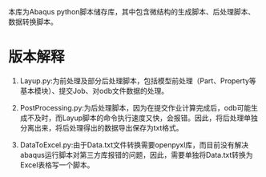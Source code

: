 本库为Abaqus python脚本储存库，其中包含微结构的生成脚本、后处理脚本、数据转换脚本。
# 版本解释
1. Layup.py:为前处理及部分后处理脚本，包括模型前处理（Part、Property等基本模块）、提交Job、对odb文件数据的处理。

2. PostProcessing.py:为后处理脚本，因为在提交作业计算完成后，odb可能生成不及时，而Layup脚本的命令执行速度又快，会报错。因此，将后处理单独分离出来，将后处理得出的数据导出保存为txt格式。

3. DataToExcel.py:由于Data.txt文件转换需要openpyxl库，而目前没有解决abaqus运行脚本对第三方库报错的问题，因此，需要单独将Data.txt转换为Excel表格写一个脚本。